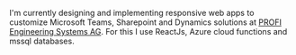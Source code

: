 I'm currently designing and implementing responsive web apps to customize Microsoft Teams,
Sharepoint and Dynamics solutions at [PROFI Engineering Systems AG](https://www.profi-ag.de/).
For this I use ReactJs, Azure cloud functions and mssql databases.
